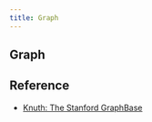 ```yaml
---
title: Graph
---
```


## Graph


## Reference
* [Knuth: The Stanford GraphBase](https://www-cs-faculty.stanford.edu/~knuth/sgb.html)
